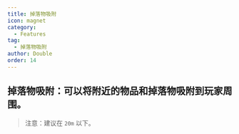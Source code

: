 ```yaml
---
title: 掉落物吸附
icon: magnet
category:
  - Features
tag:
  - 掉落物吸附
author: Double
order: 14
---
```


## 掉落物吸附：可以将附近的物品和掉落物吸附到玩家周围。
> 注意：建议在 `20m` 以下。